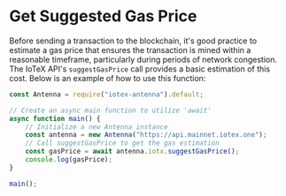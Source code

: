 # Get Suggested Gas Price

Before sending a transaction to the blockchain, it's good practice to estimate a gas price that ensures the transaction is mined within a reasonable timeframe, particularly during periods of network congestion. The IoTeX API's `suggestGasPrice` call provides a basic estimation of this cost. Below is an example of how to use this function:

```javascript
const Antenna = require("iotex-antenna").default;

// Create an async main function to utilize 'await'
async function main() {
    // Initialize a new Antenna instance
    const antenna = new Antenna("https://api.mainnet.iotex.one");
    // Call suggestGasPrice to get the gas estimation
    const gasPrice = await antenna.iotx.suggestGasPrice();
    console.log(gasPrice);
}

main();


```
